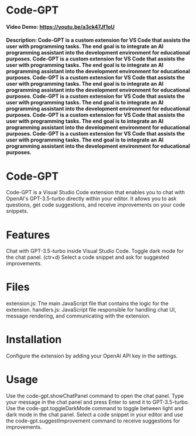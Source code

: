 # Code-GPT

#### Video Demo: https://youtu.be/a3ck47Jf1oU

#### Description: Code-GPT is a custom extension for VS Code that assists the user with programming tasks. The end goal is to integrate an AI programming assistant into the development environment for educational purposes. Code-GPT is a custom extension for VS Code that assists the user with programming tasks. The end goal is to integrate an AI programming assistant into the development environment for educational purposes. Code-GPT is a custom extension for VS Code that assists the user with programming tasks. The end goal is to integrate an AI programming assistant into the development environment for educational purposes. Code-GPT is a custom extension for VS Code that assists the user with programming tasks. The end goal is to integrate an AI programming assistant into the development environment for educational purposes. Code-GPT is a custom extension for VS Code that assists the user with programming tasks. The end goal is to integrate an AI programming assistant into the development environment for educational purposes. Code-GPT is a custom extension for VS Code that assists the user with programming tasks. The end goal is to integrate an AI programming assistant into the development environment for educational purposes.

# Code-GPT

<p>Code-GPT is a Visual Studio Code extension that enables you to chat with OpenAI's GPT-3.5-turbo directly within your editor. It allows you to ask questions, get code suggestions, and receive improvements on your code snippets.</p>

# Features

Chat with GPT-3.5-turbo inside Visual Studio Code.
Toggle dark mode for the chat panel. (ctr+d)
Select a code snippet and ask for suggested improvements.

# Files

extension.js: The main JavaScript file that contains the logic for the extension.
handlers.js: JavaScript file responsible for handling chat UI, message rendering, and communicating with the extension.

# Installation

Configure the extension by adding your OpenAI API key in the settings.

# Usage

Use the code-gpt.showChatPanel command to open the chat panel.
Type your message in the chat panel and press Enter to send it to GPT-3.5-turbo.
Use the code-gpt.toggleDarkMode command to toggle between light and dark mode in the chat panel.
Select a code snippet in your editor and use the code-gpt.suggestImprovement command to receive suggestions for improvements.
